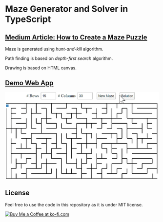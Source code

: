 # Maze Generator and Solver in TypeScript

## [Medium Article: How to Create a Maze Puzzle](https://medium.com/swlh/how-to-create-a-maze-puzzle-3f6a5c25abe)

Maze is generated using _hunt-and-kill_ algorithm.

Path finding is based on _depth-first search_ algorithm.

Drawing is based on HTML canvas.

## [Demo Web App](https://changhuixu.github.io/angular-maze/)

![maze puzzle](./maze.gif)

## License

Feel free to use the code in this repository as it is under MIT license.

<a href='https://ko-fi.com/changhuixu' target='_blank'><img height='36' style='border:0px;height:36px;' src='https://cdn.ko-fi.com/cdn/kofi3.png?v=2' border='0' alt='Buy Me a Coffee at ko-fi.com' /></a>
